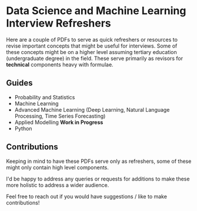# Data Science and Machine Learning Interview Refreshers

Here are a couple of PDFs to serve as quick refreshers or resources to revise important concepts that might be useful for interviews. Some of these concepts might be on a higher level assuming tertiary education (undergraduate degree) in the field. These serve primarily as revisors for **technical** components heavy with formulae.


## Guides

- Probability and Statistics
- Machine Learning
- Advanced Machine Learning (Deep Learning, Natural Language Processing, Time Series Forecasting)
- Applied Modelling **Work in Progress**
- Python

## Contributions

Keeping in mind to have these PDFs serve only as refreshers, some of these might only contain high level components.

I'd be happy to address any queries or requests for additions to make these more holistic to address a wider audience.

Feel free to reach out if you would have suggestions / like to make contributions!
